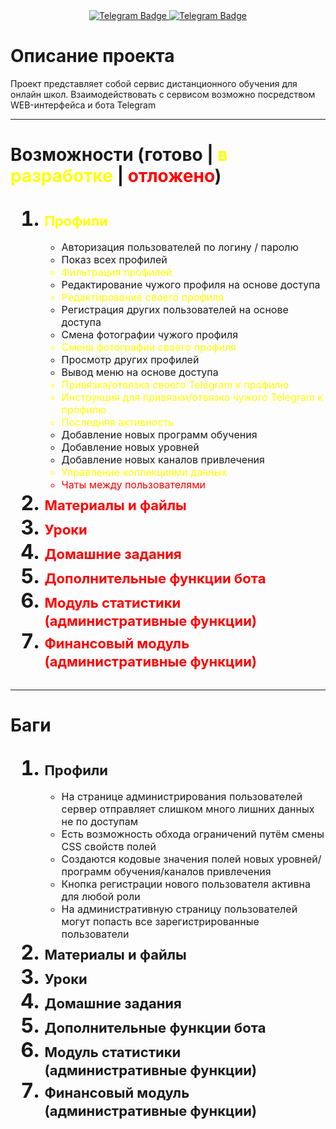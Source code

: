 <div id="badges" align="center">
    <a href="https://t.me/devil_on_the_wheel">
        <img src="https://img.shields.io/badge/разработчик-26A5E4?style=for-the-badge&logo=telegram&logoColor=white" alt="Telegram Badge"/>
    </a>
    <a href="http://80.87.192.255:8080">
        <img src="https://img.shields.io/badge/попробовать-0078D7?style=for-the-badge&logo=microsoftedge&logoColor=0078D7" alt="Telegram Badge"/>
    </a>
</div>
<h1>Описание проекта</h1>
Проект представляет собой сервис дистанционного обучения для онлайн школ. Взаимодействовать с сервисом возможно посредством WEB-интерфейса и бота Telegram

---
<h1>Возможности (<span>готово</span> | <span style="color: yellow">в разработке</span> | <span style="color: red">отложено</span>)</h1>
<ol style="font-size: 32px; font-weight: bold;">
    <li><span style="font-size: 22px; color: yellow"><b>Профили</b></span></li>
        <ul style="font-weight: normal; font-size: 16px">
            <li>Авторизация пользователей по логину / паролю</li>
            <li>Показ всех профилей</li>
            <li style="color: yellow">Фильтрация профилей</li>
            <li>Редактирование чужого профиля на основе доступа</li>
            <li style="color: yellow">Редактирование своего профиля</li>
            <li>Регистрация других пользователей на основе доступа</li>
            <li>Смена фотографии чужого профиля</li>
            <li style="color: yellow">Смена фотографии своего профиля</li>
            <li>Просмотр других профилей</li>
            <li>Вывод меню на основе доступа</li>
            <li style="color: yellow">Привязка/отвязка своего Telegram к профилю</li>
            <li style="color: yellow">Инструкция для привязки/отвязка чужого Telegram к профилю</li>
            <li style="color: yellow">Последняя активность</li>
            <li>Добавление новых программ обучения</li>
            <li>Добавление новых уровней</li>
            <li>Добавление новых каналов привлечения</li>
            <li style="color: yellow">Управление коллекциями данных</li>
            <li style="color: red">Чаты между пользователями</li>
        </ul>
    <li><span style="font-size: 22px; color: red"><b>Материалы и файлы</b></span></li>
    <li><span style="font-size: 22px; color: red"><b>Уроки</b></span></li>
    <li><span style="font-size: 22px; color: red"><b>Домашние задания</b></span></li>
    <li><span style="font-size: 22px; color: red"><b>Дополнительные функции бота</b></span></li>
    <li><span style="font-size: 22px; color: red"><b>Модуль статистики (административные функции)</b></span></li>
    <li><span style="font-size: 22px; color: red"><b>Финансовый модуль (административные функции)</b></span></li>
</ol>

---
<h1>Баги</h1>
<ol style="font-size: 32px; font-weight: bold;">
    <li><span style="font-size: 22px;"><b>Профили</b></span></li>
        <ul style="font-weight: normal; font-size: 16px">
            <li>На странице администрирования пользователей сервер отправляет слишком много лишних данных не по доступам</li>
            <li>Есть возможность обхода ограничений путём смены CSS свойств полей</li>
            <li>Создаются кодовые значения полей новых уровней/программ обучения/каналов привлечения</li>
            <li>Кнопка регистрации нового пользователя активна для любой роли</li>
            <li>На административную страницу пользователей могут попасть все зарегистрированные пользователи</li>
        </ul>
    <li><span style="font-size: 22px;"><b>Материалы и файлы</b></span></li>
    <li><span style="font-size: 22px;"><b>Уроки</b></span></li>
    <li><span style="font-size: 22px;"><b>Домашние задания</b></span></li>
    <li><span style="font-size: 22px;"><b>Дополнительные функции бота</b></span></li>
    <li><span style="font-size: 22px;"><b>Модуль статистики (административные функции)</b></span></li>
    <li><span style="font-size: 22px;"><b>Финансовый модуль (административные функции)</b></span></li>
</ol>

